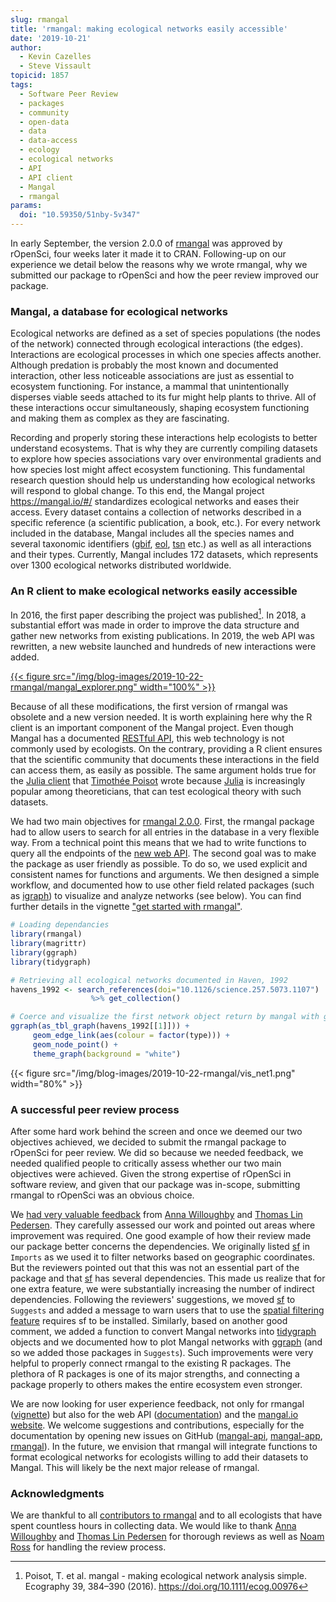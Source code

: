 ```yaml
---
slug: rmangal
title: 'rmangal: making ecological networks easily accessible'
date: '2019-10-21'
author:
  - Kevin Cazelles
  - Steve Vissault
topicid: 1857
tags:
  - Software Peer Review
  - packages
  - community
  - open-data
  - data
  - data-access
  - ecology
  - ecological networks
  - API
  - API client
  - Mangal
  - rmangal
params:
  doi: "10.59350/51nby-5v347"
---
```



In early September, the version 2.0.0 of [rmangal][rmangal] was approved by
rOpenSci, four weeks later it made it to CRAN. Following-up on our experience we
detail below the reasons why we wrote rmangal, why we submitted our package to
rOpenSci and how the peer review improved our package.



### Mangal, a database for ecological networks

Ecological networks are defined as a set of species populations (the nodes of
the network) connected through ecological interactions (the edges). Interactions
are ecological processes in which one species affects another. Although
predation is probably the most known and documented interaction, other less
noticeable associations are just as essential to ecosystem functioning. For
instance, a mammal that unintentionally disperses viable seeds attached to its
fur might help plants to thrive. All of these interactions occur simultaneously,
shaping ecosystem functioning and making them as complex as they are
fascinating.

Recording and properly storing these interactions help ecologists to better
understand ecosystems. That is why they are currently compiling datasets to
explore how species associations vary over environmental gradients and how
species lost might affect ecosystem functioning. This fundamental research
question should help us understanding how ecological networks will respond to
global change. To this end, the Mangal project <https://mangal.io/#/>
standardizes ecological networks and eases their access. Every dataset contains
a collection of networks described in a specific reference (a scientific
publication, a book, etc.). For every network included in the database, Mangal
includes all the species names and several taxonomic identifiers
([gbif](https://www.gbif.org/), [eol](https://eol.org/),
[tsn](https://www.itis.gov/) etc.) as well as all interactions and their types.
Currently, Mangal includes 172 datasets, which represents over 1300 ecological
networks distributed worldwide.



### An R client to make ecological networks easily accessible

In 2016, the first paper describing the project was published[^original_ref]. In
2018, a substantial effort was made in order to improve the data structure and
gather new networks from existing publications. In 2019, the web API was
rewritten, a new website launched and hundreds of new interactions were added. 

[{{< figure src="/img/blog-images/2019-10-22-rmangal/mangal_explorer.png" width="100%" >}}](https://mangal.io/#/network)

Because of all these modifications, the first version of rmangal was obsolete
and a new version needed. It is worth explaining here why the R client is an
important component of the Mangal project. Even though Mangal has a documented
[RESTful API](https://mangal.io/doc/api/), this web technology is not commonly
used by ecologists. On the contrary, providing a R client ensures that the
scientific community that documents these interactions in the field can access
them, as easily as possible. The same argument holds true for the [Julia
client](https://mangal.io/doc/jl/) that [Timothée Poisot](https://poisotlab.io/)
wrote because [Julia](https://julialang.org/) is increasingly popular among
theoreticians, that can test ecological theory with such datasets.

We had two main objectives for [rmangal 2.0.0][rmangal]. First, the rmangal
package had to allow users to search for all entries in the database in a very
flexible way. From a technical point this means that we had to write functions
to query all the endpoints of the [new web API][API]. The second goal was to
make the package as user friendly as possible. To do so, we used explicit and
consistent names for functions and arguments. We then designed a simple workflow, and
documented how to use other field related packages (such as [igraph][igraph]) to
visualize and analyze networks (see below). You can find further details in the vignette ["get
started with rmangal"](https://docs.ropensci.org/rmangal/articles/rmangal.html).


```r
# Loading dependancies
library(rmangal)
library(magrittr)
library(ggraph)
library(tidygraph)

# Retrieving all ecological networks documented in Haven, 1992
havens_1992 <- search_references(doi="10.1126/science.257.5073.1107") 
                  %>% get_collection()

# Coerce and visualize the first network object return by mangal with ggraph 
ggraph(as_tbl_graph(havens_1992[[1]])) +
     geom_edge_link(aes(colour = factor(type))) +
     geom_node_point() +
     theme_graph(background = "white")
```

{{< figure src="/img/blog-images/2019-10-22-rmangal/vis_net1.png" width="80%" >}}



### A successful peer review process

<!-- version to prerelease -->
After some hard work behind the screen and once we deemed our two objectives
achieved, we decided to submit the rmangal package to rOpenSci for peer review. We
did so because we needed feedback, we needed qualified people to critically
assess whether our two main objectives were achieved. Given the strong expertise
of rOpenSci in software review, and given that our package was in-scope,
submitting rmangal to rOpenSci was an obvious choice.

We [had very valuable
feedback](https://github.com/ropensci/software-review/issues/332) from [Anna
Willoughby][arw36] and [Thomas Lin Pedersen][thomasp85]. They carefully assessed
our work and pointed out areas where improvement was required. One good example
of how their review made our package better concerns the dependencies. We
originally listed [sf][sf] in `Imports` as we used it to filter networks based
on geographic coordinates. But the reviewers pointed out that this was not an
essential part of the package and that [sf][sf] has several dependencies. This  made us realize that for one extra feature, we were substantially
increasing the number of indirect dependencies. Following the reviewers'
suggestions, we moved [sf][sf] to `Suggests` and added a message to warn users
that to use the [spatial filtering
feature](https://docs.ropensci.org/rmangal/articles/rmangal.html#geolocalize-mangal-networks-with-sf)
requires sf to be installed. Similarly, based on another good comment, we
added a function to convert Mangal networks into [tidygraph][tidygraph] objects
and we documented how to plot Mangal networks with [ggraph][ggraph] (and so we
added those packages in `Suggests`). Such improvements were very helpful to
properly connect rmangal to the existing R packages. The plethora of R packages
is one of its major strengths, and connecting a package properly to others makes
the entire ecosystem even stronger.

<!-- Future -->
We are now looking for user experience feedback, not only for rmangal
([vignette](https://docs.ropensci.org/rmangal/articles/rmangal.html)) but also
for the web API ([documentation](https://mangal.io/doc/api/)) and the [mangal.io
website](https://mangal.io). We welcome suggestions and contributions,
especially for the documentation by opening new issues on GitHub
([mangal-api](https://github.com/mangal-wg/mangal-api/issues),
[mangal-app](https://github.com/mangal-wg/mangal-app/issues),
[rmangal](https://github.com/ropensci/rmangal/issues)). In the future, we
envision that rmangal will integrate functions to format ecological networks for
ecologists willing to add their datasets to Mangal. This will likely be the next
major release of rmangal.

### Acknowledgments

We are thankful to all [contributors to
rmangal](https://docs.ropensci.org/rmangal/authors.html) and to all ecologists
that have spent countless hours in collecting data. We would like to thank [Anna
Willoughby][arw36] and [Thomas Lin Pedersen][thomasp85] for thorough reviews as
well as [Noam Ross](https://github.com/noamross) for handling the review
process.

[^original_ref]: Poisot, T. et al. mangal - making ecological network analysis simple. Ecography 39, 384–390 (2016). https://doi.org/10.1111/ecog.00976


[arw36]: https://github.com/arw36
[thomasp85]: https://github.com/thomasp85
[igraph]: https://igraph.org/r/
[tidygraph]: https://tidygraph.data-imaginist.com/
[ggraph]:https://ggraph.data-imaginist.com/
[rmangal]: https://ropensci.github.io/rmangal/
[API]: https://mangal.io/doc/api/
[sf]: https://cran.r-project.org/web/packages/sf/index.html
